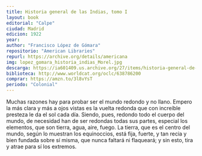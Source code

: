 ```yaml
---
title: Historia general de las Indias, tomo I
layout: book
editorial: "Calpe"
ciudad: Madrid
edicion: 1922
year:
author: "Francisco López de Gómara"
repositorio: "American Libraries"
repurl: https://archive.org/details/americana
img: lopez_gomara_historia_indias_Morel.jpg
descarga: https://ia601409.us.archive.org/27/items/historia-general-de-las-indias-tomo-i/Historia%20general%20de%20las%20indias%20tomo%20I.pdf
biblioteca: http://www.worldcat.org/oclc/638786200
comprar: https://amzn.to/3l8vYsT
periodo: "Colonial"
---
```

 
Muchas razones hay para probar ser el mundo redondo y no llano. Empero la más clara y más a ojos vistas es la vuelta redonda que con increíble presteza le da el sol cada día. Siendo, pues, redondo todo el cuerpo del mundo, de necesidad han de ser redondas todas sus partes, especial los elementos, que son tierra, agua, aire, fuego. La tierra, que es el centro del mundo, según lo muestran los equinoccios, está fija, fuerte, y tan recia y bien fundada sobre sí misma, que nunca faltará ni flaqueará; y sin esto, tira y atrae para sí los extremos.
